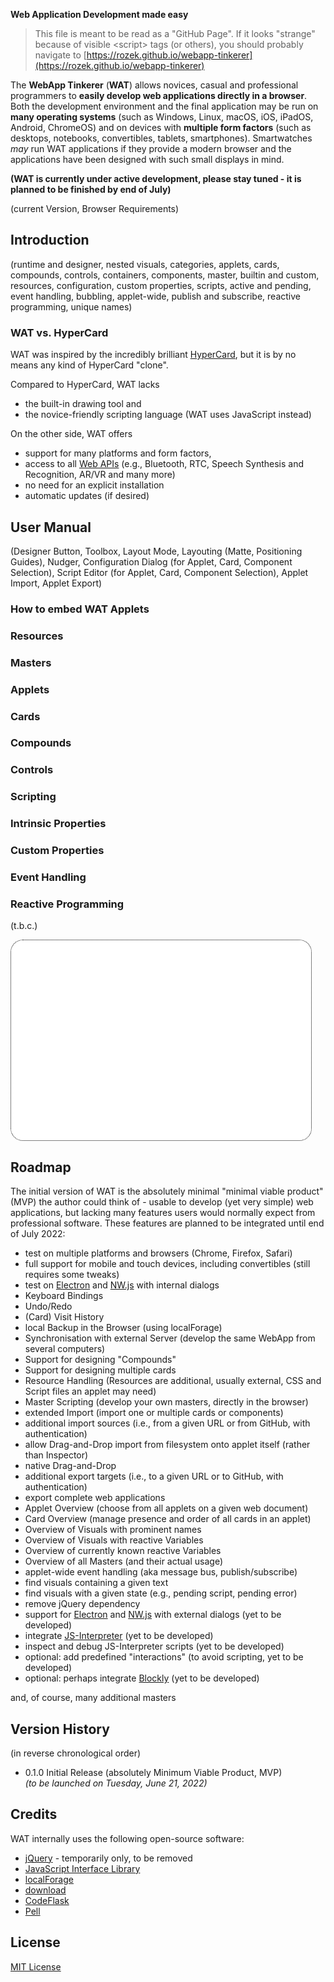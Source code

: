 **Web Application Development made easy**

> This file is meant to be read as a "GitHub Page". If it looks "strange" because of visible &lt;script&gt; tags (or others), you should probably navigate to [https://rozek.github.io/webapp-tinkerer](https://rozek.github.io/webapp-tinkerer)

<script info="if you see this tag, please navigate to https://rozek.github.io/webapp-tinkerer "></script>

The **WebApp Tinkerer** (**WAT**) allows novices, casual and professional programmers to **easily develop web applications directly in a browser**. Both the development environment and the final application may be run on **many operating systems** (such as Windows, Linux, macOS, iOS, iPadOS, Android, ChromeOS) and on devices with **multiple form factors** (such as desktops, notebooks, convertibles, tablets, smartphones).
Smartwatches *may* run WAT applications if they provide a modern browser and the applications have been designed with such small displays in mind.

**(WAT is currently under active development, please stay tuned - it is planned to be finished by end of July)**

(current Version, Browser Requirements)

## Introduction ##

(runtime and designer, nested visuals, categories, applets, cards, compounds, controls, containers, components, master, builtin and custom, resources, configuration, custom properties, scripts, active and pending, event handling, bubbling, applet-wide, publish and subscribe, reactive programming, unique names)

### WAT vs. HyperCard ###

WAT was inspired by the incredibly brilliant [HyperCard](https://en.wikipedia.org/wiki/HyperCard), but it is by no means any kind of HyperCard "clone".

Compared to HyperCard, WAT lacks

* the built-in drawing tool and
* the novice-friendly scripting language (WAT uses JavaScript instead)

On the other side, WAT offers

* support for many platforms and form factors,
* access to all [Web APIs](https://whatwebcando.today/) (e.g., Bluetooth, RTC, Speech Synthesis and Recognition, AR/VR and many more)
* no need for an explicit installation
* automatic updates (if desired)

## User Manual ##

(Designer Button, Toolbox, Layout Mode, Layouting (Matte, Positioning Guides), Nudger, Configuration Dialog (for Applet, Card, Component Selection), Script Editor (for Applet, Card, Component Selection), Applet Import, Applet Export)

### How to embed WAT Applets ###

### Resources ###

### Masters ###

### Applets ###

### Cards ###

### Compounds ###

### Controls ###

### Scripting ###

### Intrinsic Properties ###

### Custom Properties ###

### Event Handling ###

### Reactive Programming ###

(t.b.c.)



  <div id="Applet" class="WAT Applet" style="
    display:block; position:relative; overflow:hidden;
    width:480px; height:320px;
    border:dotted 1px black; border-radius:20px;
    background:white; color:black;
  "></div>




## Roadmap ##

The initial version of WAT is the absolutely minimal "minimal viable product" (MVP) the author could think of - usable to develop (yet very simple) web applications, but lacking many features users would normally expect from professional software. These features are planned to be integrated until end of July 2022:

* test on multiple platforms and browsers (Chrome, Firefox, Safari)
* full support for mobile and touch devices, including convertibles (still requires some tweaks)
* test on [Electron](https://www.electronjs.org/) and [NW.js](https://nwjs.io/) with internal dialogs
* Keyboard Bindings
* Undo/Redo
* (Card) Visit History
* local Backup in the Browser (using localForage)
* Synchronisation with external Server (develop the same WebApp from several computers)
* Support for designing "Compounds"
* Support for designing multiple cards
* Resource Handling (Resources are additional, usually external, CSS and Script files an applet may need)
* Master Scripting (develop your own masters, directly in the browser)
* extended Import (import one or multiple cards or components)
* additional import sources (i.e., from a given URL or from GitHub, with authentication)
* allow Drag-and-Drop import from filesystem onto applet itself (rather than Inspector)
* native Drag-and-Drop
* additional export targets (i.e., to a given URL or to GitHub, with authentication)
* export complete web applications
* Applet Overview (choose from all applets on a given web document)
* Card Overview (manage presence and order of all cards in an applet)
* Overview of Visuals with prominent names
* Overview of Visuals with reactive Variables
* Overview of currently known reactive Variables
* Overview of all Masters (and their actual usage)
* applet-wide event handling (aka message bus, publish/subscribe)
* find visuals containing a given text
* find visuals with a given state (e.g., pending script, pending error)
* remove jQuery dependency
* support for [Electron](https://www.electronjs.org/) and [NW.js](https://nwjs.io/) with external dialogs (yet to be developed)
* integrate [JS-Interpreter](https://github.com/NeilFraser/JS-Interpreter) (yet to be developed)
* inspect and debug JS-Interpreter scripts (yet to be developed)
* optional: add predefined "interactions" (to avoid scripting, yet to be developed)
* optional: perhaps integrate [Blockly](https://github.com/google/blockly) (yet to be developed)

and, of course, many additional masters

## Version History ##

(in reverse chronological order)

* 0.1.0 Initial Release (absolutely Minimum Viable Product, MVP)<br>*(to be launched on Tuesday, June 21, 2022)*

## Credits ##

WAT internally uses the following open-source software:

* [jQuery](https://github.com/jquery/jquery) - temporarily only, to be removed
* [JavaScript Interface Library](https://github.com/rozek/javascript-interface-library)
* [localForage](https://github.com/localForage/localForage)
* [download](http://danml.com/download.html)
* [CodeFlask](https://github.com/kazzkiq/CodeFlask)
* [Pell](https://github.com/jaredreich/pell)

## License ##

[MIT License](LICENSE.md)

&nbsp;

<script name="JIL"         src="js/javascript-interface-library.js"></script>
<script name="jquery"      src="js/jquery-1.12.4.min.js"></script>
<script name="localforage" src="js/localforage.min.js"></script>
<script name="download"    src="js/download.min.js"></script>
<script name="codeflask"   src="js/codeflask.min.js"></script>

<link rel="stylesheet" href="css/WAT-Runtime.css">
<script src="js/WAT-Runtime.js"></script>

<link rel="stylesheet" href="css/WAT-Designer.css">
<script src="js/WAT-Designer.js"></script>
